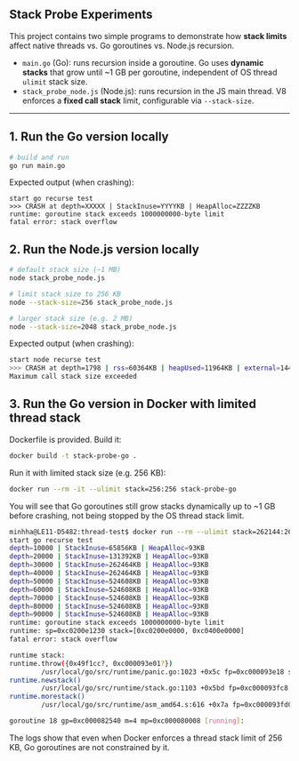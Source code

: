 ## Stack Probe Experiments

This project contains two simple programs to demonstrate how **stack limits** affect
native threads vs. Go goroutines vs. Node.js recursion.

- `main.go` (Go): runs recursion inside a goroutine. Go uses **dynamic stacks** that
  grow until ~1 GB per goroutine, independent of OS thread `ulimit` stack size.
- `stack_probe_node.js` (Node.js): runs recursion in the JS main thread. V8 enforces
  a **fixed call stack** limit, configurable via `--stack-size`.

---

## 1. Run the Go version locally
```bash
# build and run
go run main.go
```     

Expected output (when crashing):
```
start go recurse test
>>> CRASH at depth=XXXXX | StackInuse=YYYYKB | HeapAlloc=ZZZZKB
runtime: goroutine stack exceeds 1000000000-byte limit
fatal error: stack overflow
```

## 2. Run the Node.js version locally
```bash
# default stack size (~1 MB)
node stack_probe_node.js

# limit stack size to 256 KB
node --stack-size=256 stack_probe_node.js

# larger stack size (e.g. 2 MB)
node --stack-size=2048 stack_probe_node.js
```
Expected output (when crashing):

```bash
start node recurse test
>>> CRASH at depth=1798 | rss=60364KB | heapUsed=11964KB | external=1441KB
Maximum call stack size exceeded
```

## 3. Run the Go version in Docker with limited thread stack
Dockerfile is provided. Build it:
```bash
docker build -t stack-probe-go .
``` 

Run it with limited stack size (e.g. 256 KB):
```bash
docker run --rm -it --ulimit stack=256:256 stack-probe-go 
```
You will see that Go goroutines still grow stacks dynamically up to ~1 GB before crashing,
not being stopped by the OS thread stack limit.

```bash
minhha@LE11-D5482:thread-test$ docker run --rm --ulimit stack=262144:262144 go-stack-test
start go recurse test
depth=10000 | StackInuse=65856KB | HeapAlloc=93KB
depth=20000 | StackInuse=131392KB | HeapAlloc=93KB
depth=30000 | StackInuse=262464KB | HeapAlloc=93KB
depth=40000 | StackInuse=262464KB | HeapAlloc=93KB
depth=50000 | StackInuse=524608KB | HeapAlloc=93KB
depth=60000 | StackInuse=524608KB | HeapAlloc=93KB
depth=70000 | StackInuse=524608KB | HeapAlloc=93KB
depth=80000 | StackInuse=524608KB | HeapAlloc=93KB
depth=90000 | StackInuse=524608KB | HeapAlloc=93KB
runtime: goroutine stack exceeds 1000000000-byte limit
runtime: sp=0xc0200e1230 stack=[0xc0200e0000, 0xc0400e0000]
fatal error: stack overflow

runtime stack:
runtime.throw({0x49f1cc?, 0xc000093e01?})
        /usr/local/go/src/runtime/panic.go:1023 +0x5c fp=0xc000093e18 sp=0xc000093de8 pc=0x433afc
runtime.newstack()
        /usr/local/go/src/runtime/stack.go:1103 +0x5bd fp=0xc000093fc8 sp=0xc000093e18 pc=0x44d37d
runtime.morestack()
        /usr/local/go/src/runtime/asm_amd64.s:616 +0x7a fp=0xc000093fd0 sp=0xc000093fc8 pc=0x4610fa

goroutine 18 gp=0xc000082540 m=4 mp=0xc000080008 [running]:
```

The logs show that even when Docker enforces a thread stack limit of 256 KB, Go goroutines are not constrained by it.  
